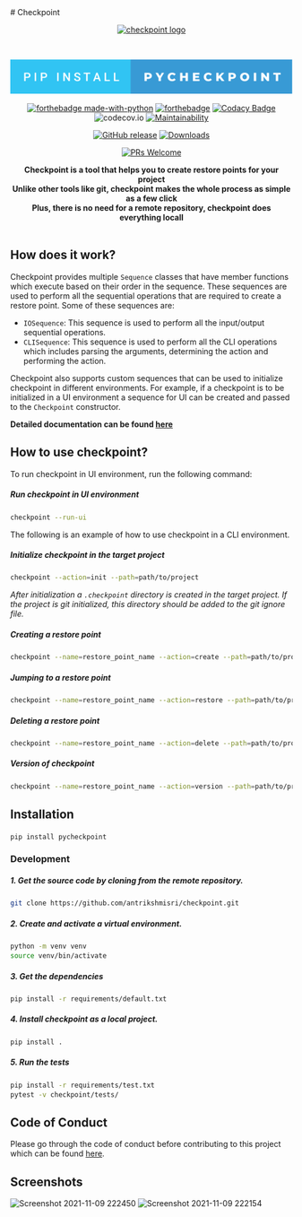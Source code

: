 <span align="center">
 # Checkpoint
 
</span>
<br />
 
<span align="center">
 
[![checkpoint logo](https://raw.githubusercontent.com/antrikshmisri/checkpoint/master/docs/_static/logo.png)](http://checkpoint.antriksh.live/)
 
<br />
 
[![pip install pycheckpoint](https://raw.githubusercontent.com/antrikshmisri/DATA/34bf992f0f7f6e265d33b193e460ec073579551b/imgs/pip-install-pycheckpoint.svg)](https://github.com/antrikshmisri/checkpoint)
 
[![forthebadge made-with-python](http://ForTheBadge.com/images/badges/made-with-python.svg)](https://www.python.org/) [![forthebadge](https://forthebadge.com/images/badges/built-with-love.svg)](https://forthebadge.com)
 [![Codacy Badge](https://app.codacy.com/project/badge/Grade/db5e64ce3b644109afe0c6ed96f266b8)](https://www.codacy.com/gh/antrikshmisri/checkpoint/dashboard?utm_source=github.com&amp;utm_medium=referral&amp;utm_content=antrikshmisri/checkpoint&amp;utm_campaign=Badge_Grade) ![codecov.io](https://codecov.io/github/antrikshmisri/checkpoint/coverage.svg?branch=master) [![Maintainability](https://api.codeclimate.com/v1/badges/d530dec72a679fe43d46/maintainability)](https://codeclimate.com/github/antrikshmisri/checkpoint/maintainability)
 
 
[![GitHub release](https://img.shields.io/github/release/antrikshmisri/checkpoint)](https://GitHub.com/Naereen/StrapDown.js/releases/) [![Downloads](https://pepy.tech/badge/pycheckpoint)](https://pepy.tech/project/pycheckpoint)
 
 
[![PRs Welcome](https://img.shields.io/badge/PRs-welcome-brightgreen.svg?style=flat-square)](http://makeapullrequest.com)
 
<div>
<b> Checkpoint is a tool that helps you to create restore points for your project <br/>
Unlike other tools like git, checkpoint makes the whole process as simple as a few click <br/>
Plus, there is no need for a remote repository, checkpoint does everything locall <br/>
</b>
 
</div>
</span>
<br />
 
 
## How does it work?
 
Checkpoint provides multiple `Sequence` classes that have member functions which execute based on their order in the sequence. These sequences are used to perform all the sequential operations that are required to create a restore point. Some of these sequences are:
 
* `IOSequence`: This sequence is used to perform all the input/output sequential operations.
* `CLISequence`: This sequence is used to perform all the CLI operations which includes parsing the arguments, determining the action and performing the action.
 
Checkpoint also supports custom sequences that can be used to initialize checkpoint in different environments. For example, if a checkpoint is to be initialized in a UI environment a sequence for UI can be created and passed to the `Checkpoint` constructor.
 
**Detailed documentation can be found [here](http://checkpoint.antriksh.live/)**
 
## How to use checkpoint?
 
To run checkpoint in UI environment, run the following command:
 
##### Run checkpoint in UI environment
```bash
checkpoint --run-ui
```
 
The following is an example of how to use checkpoint in a CLI environment.
 
##### Initialize checkpoint in the target project
```bash
checkpoint --action=init --path=path/to/project
```
*After initialization a `.checkpoint` directory is created in the target project. If the project is git initialized, this directory should be added to the git ignore file.*
 
##### Creating a restore point
```bash
checkpoint --name=restore_point_name --action=create --path=path/to/project
```
 
##### Jumping to a restore point
```bash
checkpoint --name=restore_point_name --action=restore --path=path/to/project
```
 
##### Deleting a restore point
```bash
checkpoint --name=restore_point_name --action=delete --path=path/to/project
```
 
##### Version of checkpoint
```bash
checkpoint --name=restore_point_name --action=version --path=path/to/project
```
 
## Installation
 
`pip install pycheckpoint`
### Development
 
##### 1. Get the source code by cloning from the remote repository.
```bash
git clone https://github.com/antrikshmisri/checkpoint.git
```
 
##### 2. Create and activate a virtual environment.
```bash
python -m venv venv
source venv/bin/activate
```
 
##### 3. Get the dependencies
```bash
pip install -r requirements/default.txt
```
##### 4. Install checkpoint as a local project.
```bash
pip install .
```
##### 5. Run the tests
```bash
pip install -r requirements/test.txt
pytest -v checkpoint/tests/
```
 
## Code of Conduct
 
Please go through the code of conduct before contributing to this project which can be found [here](./CODE_OF_CONDUCT.md).
 
 
## Screenshots
 
<img width="749" alt="Screenshot 2021-11-09 222450" src="https://user-images.githubusercontent.com/54466356/140969067-6e845c1a-dc7d-4985-a0e1-d47583eb0523.png">
 
 
<img width="746" alt="Screenshot 2021-11-09 222154" src="https://user-images.githubusercontent.com/54466356/140968797-ab4fa175-0692-4fdf-937b-5cfb88a8a2ab.png">
 
 
 

